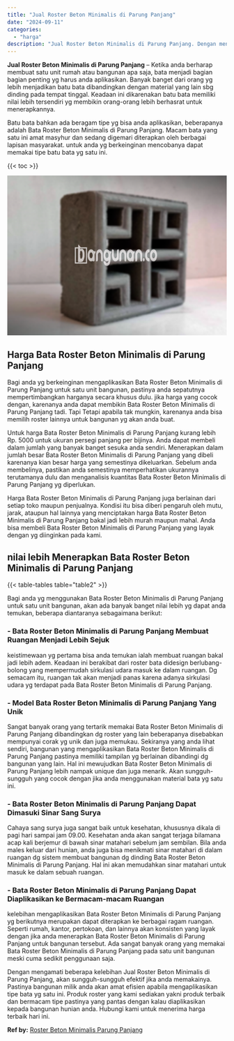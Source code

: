 ```yaml
---
title: "Jual Roster Beton Minimalis di Parung Panjang"
date: "2024-09-11"
categories: 
  - "harga"
description: "Jual Roster Beton Minimalis di Parung Panjang. Dengan mengamati beberapa kelebihan Jual Roster Beton Minimalis di Parung Panjang, akan sungguh-sungguh efekti..."
---
```


**Jual Roster Beton Minimalis di Parung Panjang** – Ketika anda berharap membuat satu unit rumah atau bangunan apa saja, bata menjadi bagian bagian penting yg harus anda aplikasikan. Banyak banget dari orang yg lebih menjadikan batu bata dibandingkan dengan material yang lain sbg dinding pada tempat tinggal. Keadaan ini dikarenakan batu bata memiliki nilai lebih tersendiri yg membikin orang-orang lebih berhasrat untuk menerapkannya.

Batu bata bahkan ada beragam tipe yg bisa anda aplikasikan, beberapanya adalah Bata Roster Beton Minimalis di Parung Panjang. Macam bata yang satu ini amat masyhur dan sedang digemari diterapkan oleh berbagai lapisan masyarakat. untuk anda yg berkeinginan mencobanya dapat memakai tipe batu bata yg satu ini.

{{< toc >}}

![Jual Roster Beton Minimalis di Parung Panjang](/images/bata-roster-minimalis-20.png)

## Harga Bata Roster Beton Minimalis di Parung Panjang

Bagi anda yg berkeinginan mengaplikasikan Bata Roster Beton Minimalis di Parung Panjang untuk satu unit bangunan, pastinya anda sepatutnya mempertimbangkan harganya secara khusus dulu. jika harga yang cocok dengan, karenanya anda dapat membikin Bata Roster Beton Minimalis di Parung Panjang tadi. Tapi Tetapi apabila tak mungkin, karenanya anda bisa memilih roster lainnya untuk bangunan yg akan anda buat.

Untuk harga Bata Roster Beton Minimalis di Parung Panjang kurang lebih Rp. 5000 untuk ukuran persegi panjang per bijinya. Anda dapat membeli dalam jumlah yang banyak banget sesuka anda sendiri. Menerapkan dalam jumlah besar Bata Roster Beton Minimalis di Parung Panjang yang dibeli karenanya kian besar harga yang semestinya dikeluarkan. Sebelum anda membelinya, pastikan anda semestinya memperhatikan ukurannya terutamanya dulu dan menganalisis kuantitas Bata Roster Beton Minimalis di Parung Panjang yg diperlukan.

Harga Bata Roster Beton Minimalis di Parung Panjang juga berlainan dari setiap toko maupun penjualnya. Kondisi itu bisa diberi pengaruh oleh mutu, jarak, ataupun hal lainnya yang menciptakan harga Bata Roster Beton Minimalis di Parung Panjang bakal jadi lebih murah maupun mahal. Anda bisa membeli Bata Roster Beton Minimalis di Parung Panjang yang layak dengan yg diinginkan pada kami.

## nilai lebih Menerapkan Bata Roster Beton Minimalis di Parung Panjang

{{< table-tables table="table2" >}}

Bagi anda yg menggunakan Bata Roster Beton Minimalis di Parung Panjang untuk satu unit bangunan, akan ada banyak banget nilai lebih yg dapat anda temukan, beberapa diantaranya sebagaimana berikut:

### \- Bata Roster Beton Minimalis di Parung Panjang Membuat Ruangan Menjadi Lebih Sejuk

keistimewaan yg pertama bisa anda temukan ialah membuat ruangan bakal jadi lebih adem. Keadaan ini berakibat dari roster bata didesign berlubang-bolong yang mempermudah sirkulasi udara masuk ke dalam ruangan. Dg semacam itu, ruangan tak akan menjadi panas karena adanya sirkulasi udara yg terdapat pada Bata Roster Beton Minimalis di Parung Panjang.

### \- Model Bata Roster Beton Minimalis di Parung Panjang Yang Unik

Sangat banyak orang yang tertarik memakai Bata Roster Beton Minimalis di Parung Panjang dibandingkan dg roster yang lain beberapanya disebabkan mempunyai corak yg unik dan juga memukau. Sekiranya yang anda lihat sendiri, bangunan yang mengaplikasikan Bata Roster Beton Minimalis di Parung Panjang pastinya memiliki tampilan yg berlainan dibandingi dg bangunan yang lain. Hal ini mewujudkan Bata Roster Beton Minimalis di Parung Panjang lebih nampak unique dan juga menarik. Akan sungguh-sungguh yang cocok dengan jika anda menggunakan material bata yg satu ini.

### \- Bata Roster Beton Minimalis di Parung Panjang Dapat Dimasuki Sinar Sang Surya

Cahaya sang surya juga sangat baik untuk kesehatan, khususnya dikala di pagi hari sampai jam 09.00. Kesehatan anda akan sangat terjaga bilamana acap kali berjemur di bawah sinar matahari sebelum jam sembilan. Bila anda males keluar dari hunian, anda juga bisa menikmati sinar matahari di dalam ruangan dg sistem membuat bangunan dg dinding Bata Roster Beton Minimalis di Parung Panjang. Hal ini akan memudahkan sinar matahari untuk masuk ke dalam sebuah ruangan.

### \- Bata Roster Beton Minimalis di Parung Panjang Dapat Diaplikasikan ke Bermacam-macam Ruangan

kelebihan mengaplikasikan Bata Roster Beton Minimalis di Parung Panjang yg berikutnya merupakan dapat diterapkan ke berbagai ragam ruangan. Seperti rumah, kantor, pertokoan, dan lainnya akan konsisten yang layak dengan jika anda menerapkan Bata Roster Beton Minimalis di Parung Panjang untuk bangunan tersebut. Ada sangat banyak orang yang memakai Bata Roster Beton Minimalis di Parung Panjang pada satu unit bangunan meski cuma sedikit penggunaan saja.

Dengan mengamati beberapa kelebihan Jual Roster Beton Minimalis di Parung Panjang, akan sungguh-sungguh efektif jika anda memakainya. Pastinya bangunan milik anda akan amat efisien apabila mengaplikasikan tipe bata yg satu ini. Produk roster yang kami sediakan yakni produk terbaik dan bermacam tipe pastinya yang pantas dengan kalau diaplikasikan kepada bangunan hunian anda. Hubungi kami untuk menerima harga terbaik hari ini.

**Ref by:** [Roster Beton Minimalis Parung Panjang](https://id.wikipedia.org/wiki/Roster)
